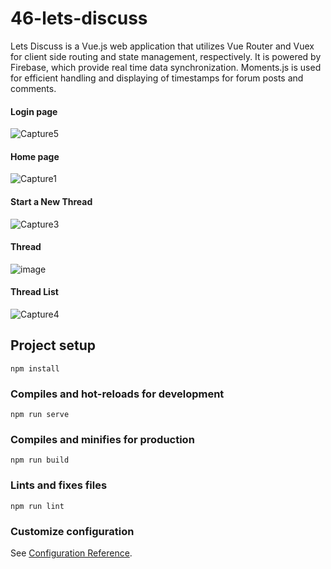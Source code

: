 # 46-lets-discuss

Lets Discuss is a Vue.js web application that utilizes Vue Router and Vuex for client side routing and 
state management, respectively. It is powered by Firebase, which provide real time data synchronization. Moments.js is used for efficient handling and displaying of timestamps for forum posts and comments.

#### Login page
![Capture5](https://github.com/emanojbisht/Lets_Discuss/assets/46516136/aade25f9-63e9-4f98-b6fd-fa7c190c3d84)

#### Home page
![Capture1](https://github.com/emanojbisht/Lets_Discuss/assets/46516136/61c4a8f8-d8c2-4c56-8954-e7f81af68da8)

#### Start a New Thread
![Capture3](https://github.com/emanojbisht/Lets_Discuss/assets/46516136/c691f455-25df-43bc-b935-901813eaca66)

#### Thread
![image](https://github.com/emanojbisht/Lets_Discuss/assets/46516136/9aa6ef47-dcf9-4e78-9991-0528eaf64023)

#### Thread List
![Capture4](https://github.com/emanojbisht/Lets_Discuss/assets/46516136/4da87ee5-a479-4fa2-9722-17271c1f0b51)



## Project setup
```
npm install
```

### Compiles and hot-reloads for development
```
npm run serve
```

### Compiles and minifies for production
```
npm run build
```

### Lints and fixes files
```
npm run lint
```

### Customize configuration
See [Configuration Reference](https://cli.vuejs.org/config/).
